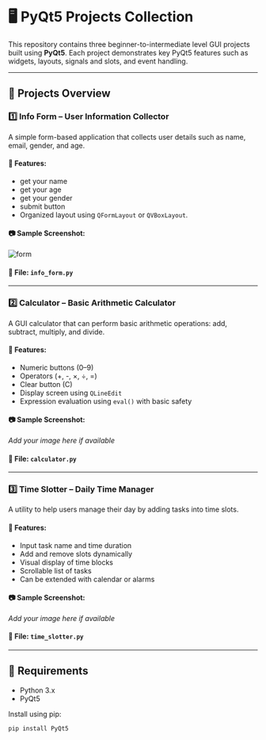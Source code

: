 # 🖥️ PyQt5 Projects Collection

This repository contains three beginner-to-intermediate level GUI projects built using **PyQt5**. Each project demonstrates key PyQt5 features such as widgets, layouts, signals and slots, and event handling.

---

## 📁 Projects Overview

### 1️⃣ Info Form – User Information Collector

A simple form-based application that collects user details such as name, email, gender, and age.

#### 🔹 Features:
- get your name
- get your age
- get your gender
- submit button
- Organized layout using `QFormLayout` or `QVBoxLayout`.

#### 📷 Sample Screenshot:
![form](images/form.png)


#### 📂 File: `info_form.py`

---

### 2️⃣ Calculator – Basic Arithmetic Calculator

A GUI calculator that can perform basic arithmetic operations: add, subtract, multiply, and divide.

#### 🔹 Features:
- Numeric buttons (0–9)
- Operators (+, -, ×, ÷, =)
- Clear button (C)
- Display screen using `QLineEdit`
- Expression evaluation using `eval()` with basic safety

#### 📷 Sample Screenshot:
*Add your image here if available*

#### 📂 File: `calculator.py`

---

### 3️⃣ Time Slotter – Daily Time Manager

A utility to help users manage their day by adding tasks into time slots.

#### 🔹 Features:
- Input task name and time duration
- Add and remove slots dynamically
- Visual display of time blocks
- Scrollable list of tasks
- Can be extended with calendar or alarms

#### 📷 Sample Screenshot:
*Add your image here if available*

#### 📂 File: `time_slotter.py`

---

## 🧰 Requirements

- Python 3.x
- PyQt5

Install using pip:

```bash
pip install PyQt5
